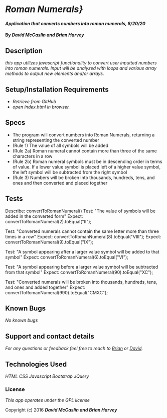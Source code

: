 # _Roman Numerals}_

#### _Application that converts numbers into roman numerals, 8/20/20_

#### By _**David McCaslin and Brian Harvey**_

## Description

_this app utilizes javascript functionality to convert user inputted numbers into roman numerals. Input will be analyzed with loops and various array methods to output new elements and/or arrays._

## Setup/Installation Requirements

* _Retrieve from GitHub_
* _open index.html in browser._

## Specs

* The program will convert numbers into Roman Numerals, returning a string representing the converted number
* (Rule 1) The value of all symbols will be added
* (Rule 2a) Roman numeral cannot contain more than three of the same characters in a row
* (Rule 2b) Roman numeral symbols must be in descending order in terms of value. If a lower value symbol is placed left of a higher value symbol, the left symbol will be subtracted from the right symbol
* (Rule 3) Numbers will be broken into thousands, hundreds, tens, and ones and then converted and placed together

## Tests

Describe: convertToRomanNumeral()
Test: "The value of symbols will be added in the converted form"
Expect: convertToRomanNumeral(2).toEqual("II");

Test: "Converted numerals cannot contain the same letter more than three times in a row"
Expect: convertToRomanNumeral(8).toEqual("VIII");
Expect: convertToRomanNumeral(9).toEqual("IX");

Test: "A symbol appearing after a larger value symbol will be added to that symbol"
Expect: convertToRomanNumeral(6).toEqual("VI");

Test: "A symbol appearing before a larger value symbol will be subtracted from that symbol"
Expect: convertToRomanNumeral(90).toEqual("XC");

Test: "Converted numerals will be broken into thousands, hundreds, tens, and ones and added together"
Expect: convertToRomanNumeral(990).toEqual("CMXC");

## Known Bugs

_No known bugs_

## Support and contact details

_For any questions or feedback feel free to reach to [Brian](mailto:brian.harv3y@gmail.com) or [David](mailto:davidmccaslin94@gmail.com)._

## Technologies Used

_HTML_
_CSS_
_Javascript_
_Bootstrap_
_JQuery_

### License

*This app operates under the GPL license*

Copyright (c) 2016 **_David McCaslin and Brian Harvey_**